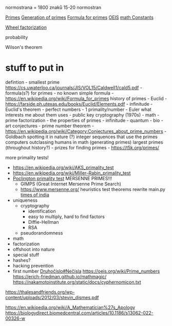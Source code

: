 normostrana = 1800 znaků
15-20 normostran

[Primes](https://en.wikipedia.org/wiki/Primes)
[Generation of primes](https://en.wikipedia.org/wiki/Generation_of_primes)
[Formula for primes](https://en.wikipedia.org/wiki/Formula_for_primes)
[OEIS](https://oeis.org/A000040)
[math Constants](http://www.ebyte.it/library/educards/constants/mathconstants.html#isprim.md)

[Wheel factorization](https://en.wikipedia.org/wiki/Wheel_factorization)

probability

Wilson's theorem


# stuff to put in
defintion
    - smallest prime https://cs.uwaterloo.ca/journals/JIS/VOL15/Caldwell1/cald5.pdf
    - formula(s?) for primes
        - no known simple formula
            - https://en.wikipedia.org/wiki/Formula_for_primes
history of primes
    - Euclid
        - https://farside.ph.utexas.edu/books/Euclid/Elements.pdf
        - infinitude
            - Euclid's theorem
        - perfect numbers
    - 1 primality/number
    - Euler
what interests me about them
uses
    - public key cryptography (1970s)
    - math
        - prime factorization
        - the properties of primes
            - infinitude
    - quantum
    - bio
    - art
conjectures
    - prime number theorem
        - https://en.wikipedia.org/wiki/Category:Conjectures_about_prime_numbers
        - Goldbach
spotting it in nature (?)
integer sequences that use the primes
computers outclassing humans in math (generating primes)
largest primes (throughout history?)
    - prizes for finding primes
    - https://t5k.org/primes/


more primality tests!
- https://en.wikipedia.org/wiki/AKS_primality_test
- https://en.wikipedia.org/wiki/Miller–Rabin_primality_test
- [Poclington primality test](https://en.wikipedia.org/wiki/Pocklington_primality_test)
MERSENNE PRIMES!!!
    - GIMPS (Great Internet Mersenne Prime Search)
    - https://www.mersenne.org/
heuristics test
theorems
rewrite main.py
[times of india](https://timesofindia.indiatimes.com/education/learning-with-toi/what-are-prime-numbers-and-why-do-they-matter/articleshow/99954429.cms)
- uniqueness
    - cryptography
        - identification
        - easy to multiply, hard to find factors
        - Diffie-Hellman
        - RSA
    - pseudorandomness
- math
- factorization
- offshoot into nature
- special stuff
- hashes?
- hacking prevention
- first number
[Druhočíslo#Nečísla](https://necyklopedie.org/wiki/Druhočíslo#Nečísla)
https://oeis.org/wiki/Prime_numbers
https://erich-friedman.github.io/mathmagic/
https://nakamotoinstitute.org/static/docs/cyphernomicon.txt

https://thalesandfriends.org/wp-content/uploads/2012/03/stevin_dismes.pdf

https://en.wikipedia.org/wiki/A_Mathematician%27s_Apology
https://biologydirect.biomedcentral.com/articles/10.1186/s13062-022-00326-w
